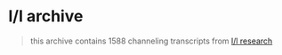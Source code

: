 # l/l archive

> this archive contains 1588 channeling transcripts from [l/l research](https://llresearch.org)
